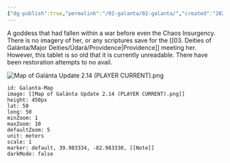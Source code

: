 ```yaml
---
{"dg-publish":true,"permalink":"/02-galanta/02-galanta/","created":"2025-02-09T23:33:30.412+00:00","updated":"2025-02-09T23:59:09.345+00:00"}
---
```


A goddess that had fallen within a war before even the Chaos Insurgency. There is no imagery of her, or any scriptures save for the [[03. Deities of Galánta/Major Deities/Údará/Providence\|Providence]] meeting her. However, this tablet is so old that it is currently unreadable. There have been restoration attempts to no avail.

![Map of Galánta Update 2.14 (PLAYER CURRENT).png](/img/user/z_attachments/Map%20of%20Gal%C3%A1nta%20Update%202.14%20(PLAYER%20CURRENT).png)

```leaflet
id: Galanta-Map
image: [[Map of Galánta Update 2.14 (PLAYER CURRENT).png]]
height: 450px
lat: 50
long: 50
minZoom: 1
maxZoom: 10
defaultZoom: 5
unit: meters
scale: 1
marker: default, 39.983334, -82.983330, [[Note]]
darkMode: false
```